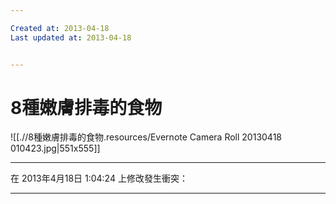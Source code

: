 ```yaml
---

Created at: 2013-04-18
Last updated at: 2013-04-18


---
```


# 8種嫩膚排毒的食物


![[.//8種嫩膚排毒的食物.resources/Evernote Camera Roll 20130418 010423.jpg\|551x555]]

* * *

在 2013年4月18日 1:04:24 上修改發生衝突：

* * *

